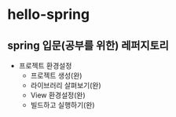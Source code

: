 # hello-spring
## spring 입문(공부를 위한) 레퍼지토리
* 프로젝트 환경설정
  - 프로젝트 생성(완)
  - 라이브러리 살펴보기(완)
  - View 환경설정(완)
  - 빌드하고 실행하기(완)
